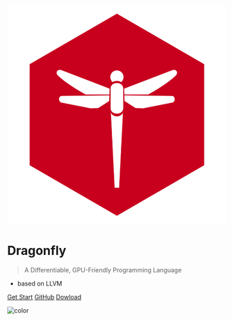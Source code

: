![logo](https://raw.githubusercontent.com/Asixa/Dragonfly/master/misc/images/logo.png)

# **Dragonfly**

> A Differentiable, GPU-Friendly Programming Language

* based on LLVM


[Get Start](/en-US/)
[GitHub](https://github.com/Asixa/dragonfly/)
[Dowload](#)

![color](#f0f0f0)
